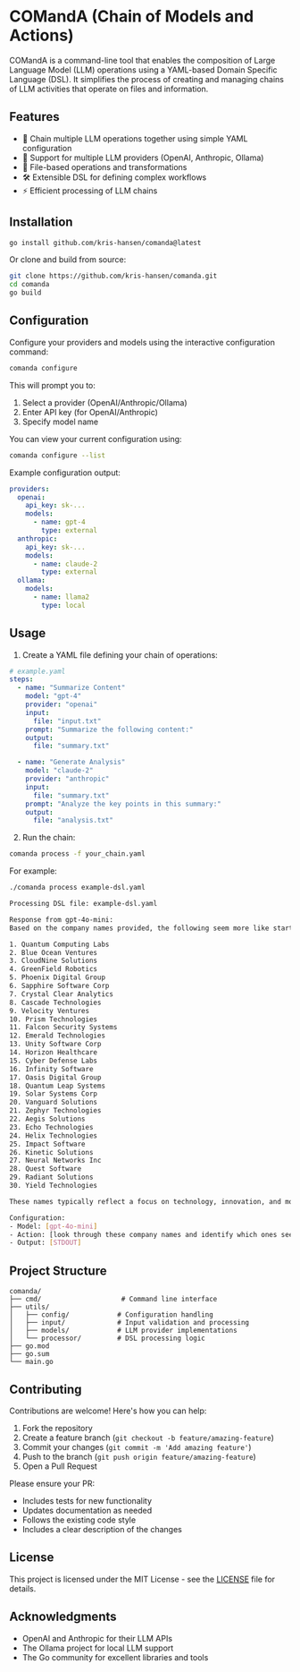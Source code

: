 # COMandA (Chain of Models and Actions)

COMandA is a command-line tool that enables the composition of Large Language Model (LLM) operations using a YAML-based Domain Specific Language (DSL). It simplifies the process of creating and managing chains of LLM activities that operate on files and information.

## Features

- 🔗 Chain multiple LLM operations together using simple YAML configuration
- 🤖 Support for multiple LLM providers (OpenAI, Anthropic, Ollama)
- 📄 File-based operations and transformations
- 🛠️ Extensible DSL for defining complex workflows
- ⚡ Efficient processing of LLM chains

## Installation

```bash
go install github.com/kris-hansen/comanda@latest
```

Or clone and build from source:

```bash
git clone https://github.com/kris-hansen/comanda.git
cd comanda
go build
```

## Configuration

Configure your providers and models using the interactive configuration command:

```bash
comanda configure
```

This will prompt you to:
1. Select a provider (OpenAI/Anthropic/Ollama)
2. Enter API key (for OpenAI/Anthropic)
3. Specify model name

You can view your current configuration using:

```bash
comanda configure --list
```

Example configuration output:
```yaml
providers:
  openai:
    api_key: sk-...
    models:
      - name: gpt-4
        type: external
  anthropic:
    api_key: sk-...
    models:
      - name: claude-2
        type: external
  ollama:
    models:
      - name: llama2
        type: local
```

## Usage

1. Create a YAML file defining your chain of operations:

```yaml
# example.yaml
steps:
  - name: "Summarize Content"
    model: "gpt-4"
    provider: "openai"
    input: 
      file: "input.txt"
    prompt: "Summarize the following content:"
    output:
      file: "summary.txt"

  - name: "Generate Analysis"
    model: "claude-2"
    provider: "anthropic"
    input:
      file: "summary.txt"
    prompt: "Analyze the key points in this summary:"
    output:
      file: "analysis.txt"
```

2. Run the chain:

```bash
comanda process -f your_chain.yaml
```

For example:

```bash
./comanda process example-dsl.yaml

Processing DSL file: example-dsl.yaml

Response from gpt-4o-mini:
Based on the company names provided, the following seem more like startups, often characterized by modern, innovative, and tech-oriented names:

1. Quantum Computing Labs
2. Blue Ocean Ventures
3. CloudNine Solutions
4. GreenField Robotics
5. Phoenix Digital Group
6. Sapphire Software Corp
7. Crystal Clear Analytics
8. Cascade Technologies
9. Velocity Ventures
10. Prism Technologies
11. Falcon Security Systems
12. Emerald Technologies
13. Unity Software Corp
14. Horizon Healthcare
15. Cyber Defense Labs
16. Infinity Software
17. Oasis Digital Group
18. Quantum Leap Systems
19. Solar Systems Corp
20. Vanguard Solutions
21. Zephyr Technologies
22. Aegis Solutions
23. Echo Technologies
24. Helix Technologies
25. Impact Software
26. Kinetic Solutions
27. Neural Networks Inc
28. Quest Software
29. Radiant Solutions
30. Yield Technologies

These names typically reflect a focus on technology, innovation, and modern solutions, which are common traits of startups.

Configuration:
- Model: [gpt-4o-mini]
- Action: [look through these company names and identify which ones seem like startups]
- Output: [STDOUT]
```


## Project Structure

```
comanda/
├── cmd/                    # Command line interface
├── utils/
│   ├── config/            # Configuration handling
│   ├── input/             # Input validation and processing
│   ├── models/            # LLM provider implementations
│   └── processor/         # DSL processing logic
├── go.mod
├── go.sum
└── main.go
```

## Contributing

Contributions are welcome! Here's how you can help:

1. Fork the repository
2. Create a feature branch (`git checkout -b feature/amazing-feature`)
3. Commit your changes (`git commit -m 'Add amazing feature'`)
4. Push to the branch (`git push origin feature/amazing-feature`)
5. Open a Pull Request

Please ensure your PR:

- Includes tests for new functionality
- Updates documentation as needed
- Follows the existing code style
- Includes a clear description of the changes

## License

This project is licensed under the MIT License - see the [LICENSE](LICENSE) file for details.

## Acknowledgments

- OpenAI and Anthropic for their LLM APIs
- The Ollama project for local LLM support
- The Go community for excellent libraries and tools
